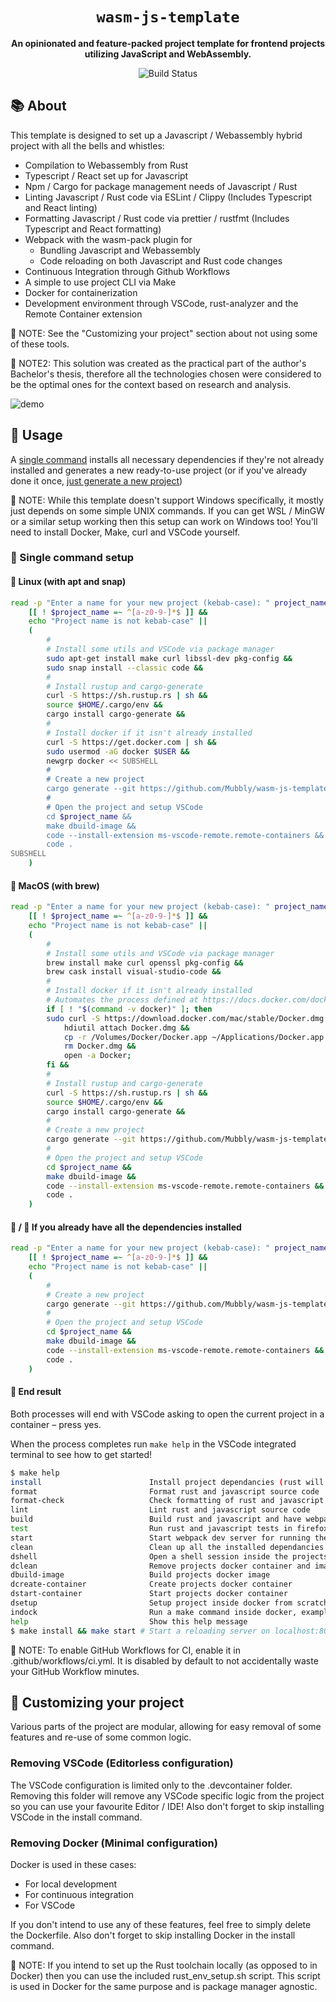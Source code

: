 <div align="center">

  <h1><code>wasm-js-template</code></h1>

  <strong>An opinionated and feature-packed project template for frontend projects utilizing JavaScript and WebAssembly.</strong>

  <p>
    <img src="https://github.com/Mubbly/wasm-js-template/workflows/template_ci/badge.svg" alt="Build Status" /></a>
  </p>
</div>

## 📚 About

This template is designed to set up a Javascript / Webassembly hybrid project with all the bells and whistles:
* Compilation to Webassembly from Rust
* Typescript / React set up for Javascript
* Npm / Cargo for package management needs of Javascript / Rust
* Linting Javascript / Rust code via ESLint / Clippy (Includes Typescript and React linting)
* Formatting Javascript / Rust code via prettier / rustfmt (Includes Typescript and React formatting)
* Webpack with the wasm-pack plugin for
  * Bundling Javascript and Webassembly
  * Code reloading on both Javascript and Rust code changes
* Continuous Integration through Github Workflows
* A simple to use project CLI via Make
* Docker for containerization
* Development environment through VSCode, rust-analyzer and the Remote Container extension

:page_with_curl: NOTE: See the "Customizing your project" section about not using some of these tools.

:page_with_curl: NOTE2: This solution was created as the practical part of the author's Bachelor's thesis, therefore all the technologies chosen were considered to be the optimal ones for the context based on research and analysis.

![demo](demo.gif)

## 🚴 Usage

A [single command](https://github.com/Mubbly/wasm-js-template#rocket-single-command-setup) installs all necessary dependencies if they're not already installed and generates a new ready-to-use project (or if you've already done it once, [just generate a new project](https://github.com/Mubbly/wasm-js-template#penguin--apple-if-you-already-have-all-the-dependencies-installed))

:page_with_curl: NOTE: While this template doesn't support Windows specifically, it mostly just depends on some simple UNIX commands. If you can get WSL / MinGW or a similar setup working then this setup can work on Windows too! You'll need to install Docker, Make, curl and VSCode yourself.

### :rocket: Single command setup

#### :penguin: Linux (with apt and snap)

```bash
read -p "Enter a name for your new project (kebab-case): " project_name && 
    [[ ! $project_name =~ ^[a-z0-9-]*$ ]] &&
    echo "Project name is not kebab-case" ||
    (
        #
        # Install some utils and VSCode via package manager
        sudo apt-get install make curl libssl-dev pkg-config &&
        sudo snap install --classic code &&
        #
        # Install rustup and cargo-generate
        curl -S https://sh.rustup.rs | sh &&
        source $HOME/.cargo/env &&
        cargo install cargo-generate &&
        #
        # Install docker if it isn't already installed
        curl -S https://get.docker.com | sh &&
        sudo usermod -aG docker $USER &&
        newgrp docker << SUBSHELL
        #
        # Create a new project
        cargo generate --git https://github.com/Mubbly/wasm-js-template --name $project_name &&
        #
        # Open the project and setup VSCode
        cd $project_name &&
        make dbuild-image &&
        code --install-extension ms-vscode-remote.remote-containers &&
        code .
SUBSHELL
    )
```

#### :apple: MacOS (with brew)

```bash
read -p "Enter a name for your new project (kebab-case): " project_name && 
    [[ ! $project_name =~ ^[a-z0-9-]*$ ]] &&
    echo "Project name is not kebab-case" ||
    (
        #
        # Install some utils and VSCode via package manager
        brew install make curl openssl pkg-config &&
        brew cask install visual-studio-code &&
        #
        # Install docker if it isn't already installed
        # Automates the process defined at https://docs.docker.com/docker-for-mac/install/
        if [ ! "$(command -v docker)" ]; then
        sudo curl -S https://download.docker.com/mac/stable/Docker.dmg > Docker.dmg &&
            hdiutil attach Docker.dmg &&
            cp -r /Volumes/Docker/Docker.app ~/Applications/Docker.app &&
            rm Docker.dmg &&
            open -a Docker;
        fi &&
        #
        # Install rustup and cargo-generate
        curl -S https://sh.rustup.rs | sh &&
        source $HOME/.cargo/env &&
        cargo install cargo-generate &&
        #
        # Create a new project
        cargo generate --git https://github.com/Mubbly/wasm-js-template --name $project_name &&
        #
        # Open the project and setup VSCode
        cd $project_name &&
        make dbuild-image &&
        code --install-extension ms-vscode-remote.remote-containers &&
        code .
    )
```

#### :penguin: / :apple: If you already have all the dependencies installed

```bash
read -p "Enter a name for your new project (kebab-case): " project_name && 
    [[ ! $project_name =~ ^[a-z0-9-]*$ ]] &&
    echo "Project name is not kebab-case" ||
    (
        #
        # Create a new project
        cargo generate --git https://github.com/Mubbly/wasm-js-template --name $project_name &&
        #
        # Open the project and setup VSCode
        cd $project_name &&
        make dbuild-image &&
        code --install-extension ms-vscode-remote.remote-containers &&
        code .
    )
```

#### :checkered_flag: End result

Both processes will end with VSCode asking to open the current project in a container – press yes.

When the process completes run `make help` in the VSCode integrated terminal to see how to get started!
```bash
$ make help
install                        Install project dependancies (rust will install dependancies on build)
format                         Format rust and javascript source code
format-check                   Check formatting of rust and javascript source code
lint                           Lint rust and javascript source code
build                          Build rust and javascript and have webpack bundle everything
test                           Run rust and javascript tests in firefox and chrome
start                          Start webpack dev server for running the application with hot reloading on rust or javascript code changes
clean                          Clean up all the installed dependancies and build artifacts
dshell                         Open a shell session inside the projects docker container
dclean                         Remove projects docker container and image
dbuild-image                   Build projects docker image
dcreate-container              Create projects docker container
dstart-container               Start projects docker container
dsetup                         Setup project inside docker from scratch
indock                         Run a make command inside docker, example usage: make indock cmd=build
help                           Show this help message
$ make install && make start # Start a reloading server on localhost:8080
```

:page_with_curl: NOTE: To enable GitHub Workflows for CI, enable it in .github/workflows/ci.yml. It is disabled by default to not accidentally waste your GitHub Workflow minutes.

## :wrench: Customizing your project

Various parts of the project are modular, allowing for easy removal of some features and re-use of some common logic.

### Removing VSCode (Editorless configuration)

The VSCode configuration is limited only to the .devcontainer folder. Removing this folder will remove any VSCode specific logic from the project so you can use your favourite Editor / IDE! Also don't forget to skip installing VSCode in the install command.

### Removing Docker (Minimal configuration)

Docker is used in these cases:
* For local development
* For continuous integration
* For VSCode 

If you don't intend to use any of these features, feel free to simply delete the Dockerfile. Also don't forget to skip installing Docker in the install command.

:page_with_curl: NOTE: If you intend to set up the Rust toolchain locally (as opposed to in Docker) then you can use the included rust_env_setup.sh script. This script is used in Docker for the same purpose and is package manager agnostic.
